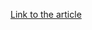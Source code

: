 [Link to the article](https://www.sentinelone.com/labs/acidpour-new-embedded-wiper-variant-of-acidrain-appears-in-ukraine/)

